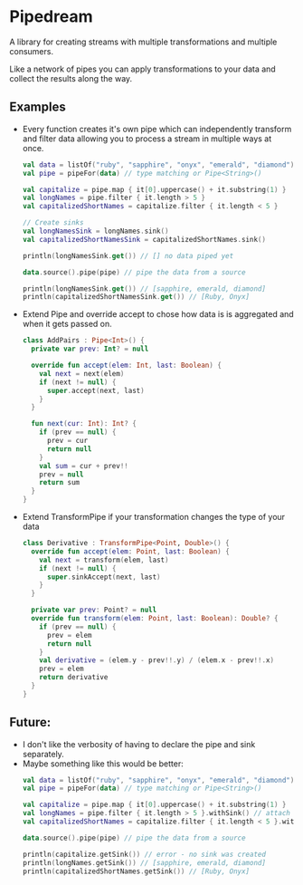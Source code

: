 # Pipedream

A library for creating streams with multiple transformations and multiple consumers.

Like a network of pipes you can apply transformations to your data and collect the results along the way.

## Examples
* Every function creates it's own pipe which can independently transform and filter data allowing you to process a stream in multiple ways at once. 
  ```kotlin
  val data = listOf("ruby", "sapphire", "onyx", "emerald", "diamond")
  val pipe = pipeFor(data) // type matching or Pipe<String>()
  
  val capitalize = pipe.map { it[0].uppercase() + it.substring(1) }
  val longNames = pipe.filter { it.length > 5 }
  val capitalizedShortNames = capitalize.filter { it.length < 5 }
  
  // Create sinks
  val longNamesSink = longNames.sink()
  val capitalizedShortNamesSink = capitalizedShortNames.sink()
  
  println(longNamesSink.get()) // [] no data piped yet
  
  data.source().pipe(pipe) // pipe the data from a source
  
  println(longNamesSink.get()) // [sapphire, emerald, diamond]
  println(capitalizedShortNamesSink.get()) // [Ruby, Onyx]
  ```
* Extend Pipe and override accept to chose how data is is aggregated and when it gets passed on.
  ```kotlin
  class AddPairs : Pipe<Int>() {
    private var prev: Int? = null

    override fun accept(elem: Int, last: Boolean) {
      val next = next(elem)
      if (next != null) {
        super.accept(next, last)
      }
    }
  
    fun next(cur: Int): Int? {
      if (prev == null) {
        prev = cur
        return null
      }
      val sum = cur + prev!!
      prev = null
      return sum
    }
  }
  ```
* Extend TransformPipe if your transformation changes the type of your data
  ```kotlin
  class Derivative : TransformPipe<Point, Double>() {
    override fun accept(elem: Point, last: Boolean) {
      val next = transform(elem, last)
      if (next != null) {
        super.sinkAccept(next, last)
      }
    }
  
    private var prev: Point? = null
    override fun transform(elem: Point, last: Boolean): Double? {
      if (prev == null) {
        prev = elem
        return null
      }
      val derivative = (elem.y - prev!!.y) / (elem.x - prev!!.x)
      prev = elem
      return derivative
    }
  }
  ```

## Future:
* I don't like the verbosity of having to declare the pipe and sink separately.
* Maybe something like this would be better:
    ```kotlin
    val data = listOf("ruby", "sapphire", "onyx", "emerald", "diamond")
    val pipe = pipeFor(data) // type matching or Pipe<String>()

    val capitalize = pipe.map { it[0].uppercase() + it.substring(1) }
    val longNames = pipe.filter { it.length > 5 }.withSink() // attach sink here
    val capitalizedShortNames = capitalize.filter { it.length < 5 }.withSink()

    data.source().pipe(pipe) // pipe the data from a source

    println(capitalize.getSink()) // error - no sink was created
    println(longNames.getSink()) // [sapphire, emerald, diamond]
    println(capitalizedShortNames.getSink()) // [Ruby, Onyx]
    ```
